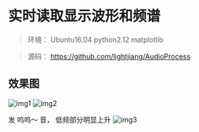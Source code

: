 # 实时读取显示波形和频谱

> 环境： Ubuntu16.04   python2.12   matplotlib

> 源码： https://github.com/lightjiang/AudioProcess

## 效果图

![img1](https://github.com/lightjiang/AudioProcess/raw/master/audio_process_1.png)
![img2](https://github.com/lightjiang/AudioProcess/raw/master/audio_process_2.png)


发 呜呜～ 音， 低频部分明显上升
![img3](https://github.com/lightjiang/AudioProcess/raw/master/audio_process_3.png)